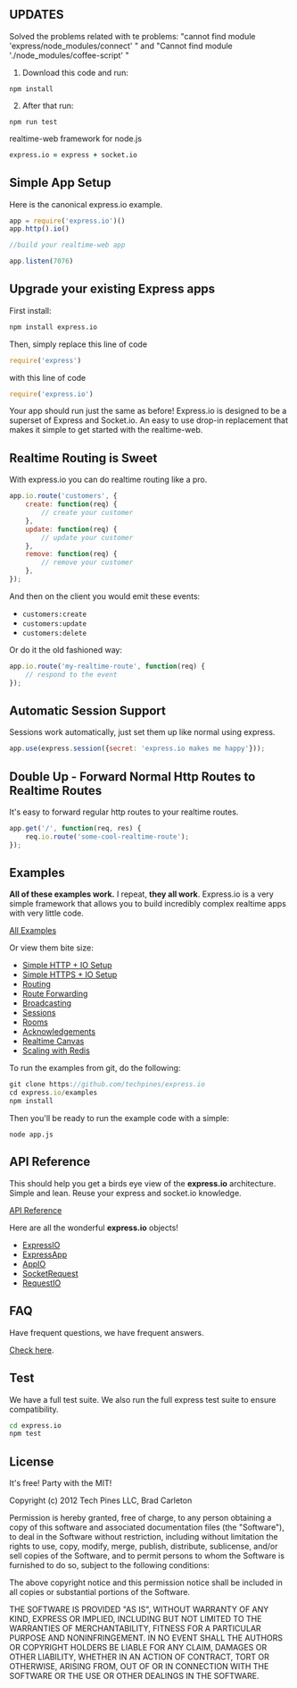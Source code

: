 ## UPDATES
Solved the problems related with te problems: "cannot find module 'express/node_modules/connect' " and  "Cannot find module './node_modules/coffee-script' "

1. Download this code and run:
```
npm install
```

2. After that run:

```
npm run test
```



realtime-web framework for node.js

```coffeescript
express.io = express + socket.io
```

## Simple App Setup

Here is the canonical express.io example.

```javascript
app = require('express.io')()
app.http().io()

//build your realtime-web app

app.listen(7076)
```

## Upgrade your existing Express apps

First install:

```bash
npm install express.io
```

Then, simply replace this line of code

```javascript
require('express')
```

with this line of code

```javascript
require('express.io')
```

Your app should run just the same as before!  Express.io is designed to be a superset of Express and Socket.io.  An easy to use drop-in replacement that makes it simple to get started with the realtime-web.

## Realtime Routing is Sweet

With express.io you can do realtime routing like a pro.

```js
app.io.route('customers', {
    create: function(req) {
        // create your customer
    },
    update: function(req) {
        // update your customer
    },
    remove: function(req) {
        // remove your customer
    },
});
```

And then on the client you would emit these events:

* `customers:create`
* `customers:update`
* `customers:delete`

Or do it the old fashioned way:

```js
app.io.route('my-realtime-route', function(req) {
    // respond to the event
});
```

## Automatic Session Support

Sessions work automatically, just set them up like normal using express.

```js
app.use(express.session({secret: 'express.io makes me happy'}));
```

## Double Up - Forward Normal Http Routes to Realtime Routes

It's easy to forward regular http routes to your realtime routes.

```js
app.get('/', function(req, res) {
    req.io.route('some-cool-realtime-route');
});
```

## Examples

__All of these examples work.__  I repeat, __they all work__.  Express.io is a very simple framework that allows you to build incredibly complex realtime apps with very little code.

[All Examples](https://github.com/techpines/express.io/tree/master/examples#readme)

Or view them bite size:

* [Simple HTTP + IO Setup](https://github.com/techpines/express.io/tree/master/examples#simple-http--io-setup)
* [Simple HTTPS + IO Setup](https://github.com/techpines/express.io/tree/master/examples#simple-https--io-setup)
* [Routing](https://github.com/techpines/express.io/tree/master/examples#routing)
* [Route Forwarding](https://github.com/techpines/express.io/tree/master/examples#route-forwarding)
* [Broadcasting](https://github.com/techpines/express.io/tree/master/examples#broadcasting)
* [Sessions](https://github.com/techpines/express.io/tree/master/examples#sessions)
* [Rooms](https://github.com/techpines/express.io/tree/master/examples#rooms)
* [Acknowledgements](https://github.com/techpines/express.io/tree/master/examples#acknowledgements)
* [Realtime Canvas](https://github.com/techpines/express.io/tree/master/examples#realtime-canvas)
* [Scaling with Redis](https://github.com/techpines/express.io/tree/master/examples#scaling-with-redis)

To run the examples from git, do the following:

```js
git clone https://github.com/techpines/express.io
cd express.io/examples
npm install
```

Then you'll be ready to run the example code with a simple:

```
node app.js
```

## API Reference

This should help you get a birds eye view of the __express.io__ architecture.  Simple and lean.  Reuse your express and socket.io knowledge.

[API Reference](https://github.com/techpines/express.io/tree/master/lib#readme)

Here are all the wonderful __express.io__ objects!

* [ExpressIO](https://github.com/techpines/express.io/tree/master/lib#expressio)
* [ExpressApp](https://github.com/techpines/express.io/tree/master/lib#expressapp)
* [AppIO](https://github.com/techpines/express.io/tree/master/lib#appio)
* [SocketRequest](https://github.com/techpines/express.io/tree/master/lib#socketrequest)
* [RequestIO](https://github.com/techpines/express.io/tree/master/lib#requestio)

## FAQ

Have frequent questions, we have frequent answers.

[Check here](https://github.com/techpines/express.io/tree/master/docs/faq.md).

## Test

We have a full test suite.  We also run the full express test suite to ensure compatibility.

```bash
cd express.io
npm test
```



## License
It's free! Party with the MIT!

Copyright (c) 2012 Tech Pines LLC, Brad Carleton 

Permission is hereby granted, free of charge, to any person obtaining a copy of this software and associated documentation files (the "Software"), to deal in the Software without restriction, including without limitation the rights to use, copy, modify, merge, publish, distribute, sublicense, and/or sell copies of the Software, and to permit persons to whom the Software is furnished to do so, subject to the following conditions:

The above copyright notice and this permission notice shall be included in all copies or substantial portions of the Software.

THE SOFTWARE IS PROVIDED "AS IS", WITHOUT WARRANTY OF ANY KIND, EXPRESS OR IMPLIED, INCLUDING BUT NOT LIMITED TO THE WARRANTIES OF MERCHANTABILITY, FITNESS FOR A PARTICULAR PURPOSE AND NONINFRINGEMENT. IN NO EVENT SHALL THE AUTHORS OR COPYRIGHT HOLDERS BE LIABLE FOR ANY CLAIM, DAMAGES OR OTHER LIABILITY, WHETHER IN AN ACTION OF CONTRACT, TORT OR OTHERWISE, ARISING FROM, OUT OF OR IN CONNECTION WITH THE SOFTWARE OR THE USE OR OTHER DEALINGS IN THE SOFTWARE.
